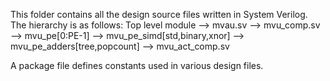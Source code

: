 This folder contains all the design source files written in System Verilog. The hierarchy is as follows:
Top level module --> mvau.sv
                     --> mvu_comp.sv
                         --> mvu_pe[0:PE-1]
                         --> mvu_pe_simd[std,binary,xnor]
                         --> mvu_pe_adders[tree,popcount]
                     --> mvu_act_comp.sv

A package file defines constants used in various design files.
